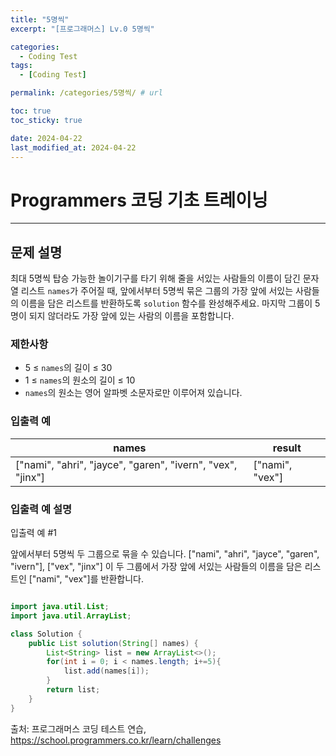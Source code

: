 ```yaml
---
title: "5명씩"
excerpt: "[프로그래머스] Lv.0 5명씩"

categories:
  - Coding Test
tags:
  - [Coding Test]

permalink: /categories/5명씩/ # url

toc: true
toc_sticky: true

date: 2024-04-22
last_modified_at: 2024-04-22
---
```


# Programmers 코딩 기초 트레이닝

---

## 문제 설명

최대 5명씩 탑승 가능한 놀이기구를 타기 위해 줄을 서있는 사람들의 이름이 담긴 문자열 리스트 `names`가 주어질 때, 앞에서부터 5명씩 묶은 그룹의 가장 앞에 서있는 사람들의 이름을 담은 리스트를 반환하도록 `solution` 함수를 완성해주세요. 마지막 그룹이 5명이 되지 않더라도 가장 앞에 있는 사람의 이름을 포함합니다.

### 제한사항

- 5 ≤ `names`의 길이 ≤ 30
- 1 ≤ `names`의 원소의 길이 ≤ 10
- `names`의 원소는 영어 알파벳 소문자로만 이루어져 있습니다.

### 입출력 예

| names                                            | result       |
|--------------------------------------------------|--------------|
| ["nami", "ahri", "jayce", "garen", "ivern", "vex", "jinx"] | ["nami", "vex"] |

### 입출력 예 설명

입출력 예 #1

앞에서부터 5명씩 두 그룹으로 묶을 수 있습니다. ["nami", "ahri", "jayce", "garen", "ivern"], ["vex", "jinx"] 이 두 그룹에서 가장 앞에 서있는 사람들의 이름을 담은 리스트인 ["nami", "vex"]를 반환합니다.

```java

import java.util.List;
import java.util.ArrayList;

class Solution {
    public List solution(String[] names) {
        List<String> list = new ArrayList<>();
        for(int i = 0; i < names.length; i+=5){
            list.add(names[i]);
        }  
        return list;
    }
}

``````

출처: 프로그래머스 코딩 테스트 연습, https://school.programmers.co.kr/learn/challenges

